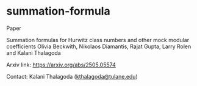 # summation-formula

Paper 

Summation formulas for Hurwitz class numbers and other mock modular coefficients
Olivia Beckwith, Nikolaos Diamantis, Rajat Gupta, Larry Rolen and Kalani Thalagoda 

Arxiv link: 
https://arxiv.org/abs/2505.05574

Contact: Kalani Thalagoda (kthalagoda@tulane.edu)
